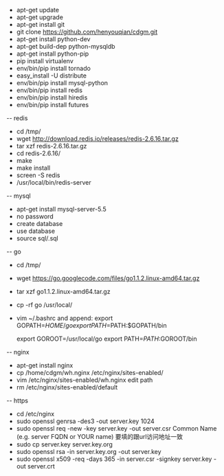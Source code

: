 * apt-get update
* apt-get upgrade
* apt-get install git
* git clone https://github.com/henyouqian/cdgm.git
* apt-get install python-dev
* apt-get build-dep python-mysqldb
* apt-get install python-pip
* pip install virtualenv
* env/bin/pip install tornado
* easy_install -U distribute
* env/bin/pip install mysql-python
* env/bin/pip install redis
* env/bin/pip install hiredis
* env/bin/pip install futures

-- redis
* cd /tmp/
* wget http://download.redis.io/releases/redis-2.6.16.tar.gz
* tar xzf redis-2.6.16.tar.gz
* cd redis-2.6.16/
* make
* make install
* screen -S redis
* /usr/local/bin/redis-server

-- mysql
* apt-get install mysql-server-5.5
* no password
* create database
* use database
* source sql/<every>.sql

-- go
* cd /tmp/
* wget https://go.googlecode.com/files/go1.1.2.linux-amd64.tar.gz
* tar xzf go1.1.2.linux-amd64.tar.gz
* cp -rf go /usr/local/
* vim ~/.bashrc and append:
	export GOPATH=$HOME/go
	export PATH=$PATH:$GOPATH/bin

	export GOROOT=/usr/local/go
	export PATH=$PATH:$GOROOT/bin

-- nginx
* apt-get install nginx
* cp /home/cdgm/wh.nginx /etc/nginx/sites-enabled/
* vim /etc/nginx/sites-enabled/wh.nginx
	edit path
* rm /etc/nginx/sites-enabled/default

-- https
* cd /etc/nginx
* sudo openssl genrsa -des3 -out server.key 1024
* sudo openssl req -new -key server.key -out server.csr
	Common Name (e.g. server FQDN or YOUR name) 要填的跟url访问地址一致
* sudo cp server.key server.key.org
* sudo openssl rsa -in server.key.org -out server.key
* sudo openssl x509 -req -days 365 -in server.csr -signkey server.key -out server.crt
